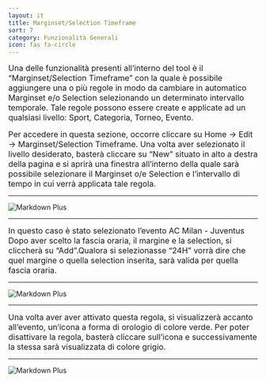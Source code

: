 ```yaml
---
layout: it
title: Marginset/Selection Timeframe
sort: 7
category: Funzionalità Generali
icon: fas fa-circle
---
```

<p class="message">

</p>

<font size="3">Una delle funzionalità presenti all’interno del tool è il “Marginset/Selection Timeframe” con la quale è possibile aggiungere una o più regole in modo da cambiare in automatico Marginset e/o Selection selezionando un determinato intervallo temporale. Tale regole possono essere create e applicate ad un qualsiasi livello: Sport, Categoria, Torneo, Evento.

Per accedere in questa sezione, occorre cliccare su Home -> Edit -> Marginset/Selection Timeframe. Una volta aver selezionato il livello desiderato, basterà cliccare su “New” situato in alto a destra della pagina e si aprirà una finestra all’interno della quale sarà possibile selezionare il Marginset o/e Selection e l’intervallo di tempo in cui verrà applicata tale regola.</font>

---
 
![Markdown Plus](http://10.10.3.166/images/5/5e/Oam-tool-margin-selection-timeframe.png)

---

<font size="3">In questo caso è stato selezionato l’evento AC Milan - Juventus Dopo aver scelto la fascia oraria, il margine e la selection, si cliccherà su “Add”.Qualora si selezionasse “24H” vorrà dire che quel margine o quella selection inserita, sarà valida per quella fascia oraria.</font>

---

 ![Markdown Plus](http://10.10.3.166/images/9/90/Oam-tool-margin-selection-timeframe-milan.png)

---

 <font size="3"> Una volta aver aver attivato questa regola, si visualizzerà accanto all’evento, un’icona a forma di orologio di colore verde. Per poter disattivare la regola, basterà cliccare sull’icona e successivamente la stessa sarà visualizzata di colore grigio.</font> 
 
 ---

 ![Markdown Plus](http://10.10.3.166/images/a/ac/Oam-tool-timeframe-deactivation.png)
